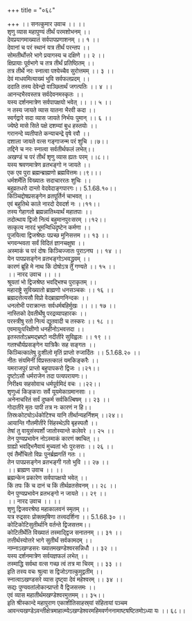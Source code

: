 +++
title = "०६८"

+++
।। सनत्कुमार उवाच ।। ।।  
शृणु व्यास महापुण्यं तीर्थं परमशोभनम् ।।  
देवप्रयागमाख्यातं सर्वपापप्रणाशनम् ।। १ ।।  
देवानां च परं स्थानं यत्र तीर्थं परन्तप ।।  
सोमतीर्थोत्तरे भागे प्रयागस्य च दक्षिणे ।। २ ।।  
क्षिप्रायाः पूर्वभागे च तत्र तीर्थं प्रतिष्ठितम् ।।  
तत्र तीर्थे नरः स्नात्वा पश्येच्चैव सुरोत्तमम् ।। ३ ।।  
देवं माधवमित्याख्यं भुवि सर्वफलप्रदम् ।।  
ददाति तस्य देवेन्द्रो वाञ्छितार्थं जगत्पतिः ।। ४ ।।  
आनन्दभैरवस्तत्र सर्वदेवनमस्कृतः ।।  
यस्य दर्शनमात्रेण सर्वपापक्षयो भवेत् ।। ।। ५ ।।  
न तस्य जायते व्यास यातना भैरवी कदा ।।  
स्वर्गद्वारे सदा व्यास जायते निर्भयः पुमान् ।। ६ ।।  
ज्येष्ठे मासे सिते पक्षे दशम्यां बुध हस्तयोः ।।  
गरानन्दे व्यतीपाते कन्याचन्द्रे वृषे रवौ ।।  
दशाला जायते वत्स गङ्गाजन्म परं शुचि ।।७।।  
तद्दिने च नरः स्नात्वा सर्वतीर्थफलं लभेत्।।  
अखण्डं च परं तीर्थं शृणु व्यास ह्यतः परम् ।।८।।  
यस्य श्रवणमात्रेण व्रतभङ्गो न जायते ।।  
एक एव पुरा ब्रह्मन्ब्राह्मणो ब्रह्मवित्तमः।।९।।।  
धर्मशर्मेति विख्यातः सदाचाररतः शुचिः ।।  
बहुव्रतधरो दान्तो वेदवेदाङ्गपारगः।। 5.1.68.१०।।  
किञ्चिद्दोषप्रसङ्गेन व्रतपूर्तिर्न चाभवत् ।।  
एवं बहुतिथे काले नारदो देवदर्श नः ।।११।।  
तस्य गेहागतो ब्रह्मन्नातिथ्यार्थं महातपाः ।।  
तदोत्थाय द्विजो नित्यं बहुमानपुरःसरम् ।।१२।।  
सत्कृत्य नारदं भूमन्विधिदृष्टेन कर्मणा ।।  
पूजयित्वा द्विजश्रेष्ठः पप्रच्छ मुनिसत्तम ।। १३ ।।  
भगवन्भवता सर्वं विदितं ज्ञानचक्षुषा ।।  
अस्माकं च परं दोषः किञ्चिज्जातः पुराऽनघ ।। १४ ।।  
येन पापप्रसङ्गेन व्रतभङ्गोऽभवद्ध्रुवम् ।।  
कारणं ब्रूहि मे नाथ किं दोषोऽत्र तु गण्यते ।। १५ ।।  
।। नारद उवाच ।। ।।  
श्रूयतां भो द्विजश्रेष्ठ भवद्भिश्च पुराकृतम् ।।  
महाराष्ट्रे सुविख्यातो ब्राह्मणो धनसञ्चकः ।। १६ ।।  
ब्रह्मदत्तेत्यसौ विप्रो वेदब्राह्मणनिन्दकः ।।  
धनलोभी पराक्रान्तः सर्वधर्मबहिर्मुखः ।। ।। १७ ।।  
नास्तिको देवतीर्थेषु परद्रव्यापहारकः ।।  
परस्त्रीषु रतो नित्यं द्यूतवादी च तस्करः ।। १८ ।।  
एवमायुःपरिक्षीणो धनहीनोऽभवत्तदा ।।  
इतस्ततोऽभ्रमद्भ्रष्टो नदीतीरे सुविह्वलः ।। १९ ।।  
गतश्चौर्यप्रसङ्गेन यात्रिकैः सह सङ्गतः ।।  
किञ्चित्कालेषु दुःशीलो मृतिं प्राप्तो रुजार्दितः ।। 5.1.68.२० ।।  
नीतः संयमिनीं विप्रस्तत्कालं यमकिङ्करैः ।।  
यमराजपुरं प्राप्तो बहुपापकरो द्विजः ।।२१।।  
दृष्टोऽसौ धर्मराजेन तदा पत्यपरायणः।।  
निरीक्ष्य सहसोवाच धर्मपूर्वमिदं वचः ।।२२।।  
शृणुध्वं किङ्कराः सर्वे यूयमेकाग्रमानसाः ।।  
अनेनाचरितं सर्वं दुष्कर्म सर्वकिल्बिषम् ।। २३ ।।  
गोदातीरे मृतः पापी तत्र नः कारणं न हि।।  
तिस्रःकोट्योऽर्धकोटिश्च यानि तीर्थान्यहर्निशम् ।।२४।।  
आयान्ति गौतमीतीरे सिंहस्थेऽपि बृहस्पतौ ।।  
तेषां तु वायुसंस्पर्शो जातोस्यान्ते कलेवरे ।। २५ ।।  
तेन पुण्यप्रभावेन नोऽस्माकं कारणं क्वचित् ।।  
ग्राह्यो भवद्भिनैवायं मुच्यतां भोः पुरःसराः ।। २६ ।।  
एवं तैर्मोचितो विप्रः पुनर्ब्रह्मगतिं गतः ।।  
तेन पापप्रसङ्गेन व्रतभङ्गी गतो भुवि ।। २७ ।।  
।। ब्राह्मण उवाच ।। ।।  
ब्रह्मन्केन प्रकारेण सर्वपापक्षयो भवेत् ।।  
किं तपः किं च दानं च किं तीर्थव्रतसेवनम् ।। २८ ।।  
येन पुण्यप्रभावेन व्रतभङ्गो न जायते ।। २९ ।।  
।। नारद उवाच ।। ।।  
शृणु द्विजवरश्रेष्ठ महाकालवनं स्मृतम् ।।  
यत्र रुद्रसरः प्रोक्तमृषिणा तत्त्वदर्शिना ।। 5.1.68.३० ।।  
कोटिकोटिसुतीर्थानि वर्तन्ते द्विजसत्तम।।  
कोटितीर्थेति विख्यातं तस्माद्द्विज सनातनम् ।। ३१ ।।  
तत्तीर्थस्योत्तरे भागे सुतीर्थं सर्वकामदम् ।।  
नाम्नाऽखण्डसरः ख्यातमखण्डेश्वरसन्निधौ ।। ३२ ।।  
यस्य दर्शनमात्रेण सर्वयज्ञफलं लभेत् ।।  
तस्माद्धि सर्वथा वत्स गच्छ त्वं तत्र मा चिरम् ।। ३३ ।।  
इति तस्य वचः श्रुत्वा स द्विजोऽगात्कुमुद्वतीम् ।।  
स्नात्वाऽखण्डसरे व्यास दृष्ट्वा देवं महेश्वरम् ।। ३४ ।।  
सद्यः पुण्यवतांलोकान्प्राप्तो वै द्विजसत्तमः ।।  
एवं व्यास महातीर्थमखण्डेश्वरमुत्तमम् ।। ३५।।  
इति श्रीस्कान्दे महापुराण एकाशीतिसाहस्र्यां संहितायां पञ्चम आवन्त्यखण्डेऽवन्तीक्षेत्रमाहात्म्येऽखण्डेश्वरमहिमवर्णननामाष्टषष्टितमोऽध्या यः ।। ६८।।
